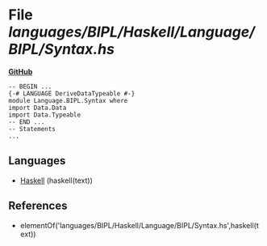 # File _languages/BIPL/Haskell/Language/BIPL/Syntax.hs_
**[GitHub](https://github.com/softlang/yas/blob/master/languages/BIPL/Haskell/Language/BIPL/Syntax.hs)**
```
-- BEGIN ...
{-# LANGUAGE DeriveDataTypeable #-}
module Language.BIPL.Syntax where
import Data.Data
import Data.Typeable
-- END ...
-- Statements
...
```

## Languages
* [Haskell](../languages/Haskell.md) (haskell(text))

## References
* elementOf('languages/BIPL/Haskell/Language/BIPL/Syntax.hs',haskell(text))
